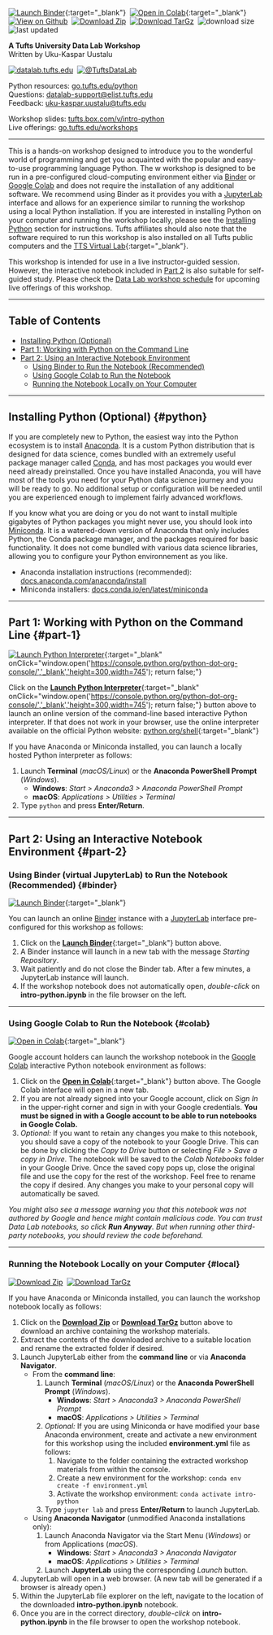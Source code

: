 [![Launch Binder](https://mybinder.org/badge_logo.svg)](https://mybinder.org/v2/gh/tuftsdatalab/intro-python/master?urlpath=lab/tree/intro-python.ipynb){:target="_blank"}&nbsp;
[![Open in Colab](https://colab.research.google.com/assets/colab-badge.svg)](https://colab.research.google.com/github/tuftsdatalab/intro-python/blob/master/intro-python.ipynb){:target="_blank"}&nbsp;
[![View on Github](https://tuftsdatalab.github.io/badges/github.svg)](https://github.com/tuftsdatalab/intro-python)&nbsp;
[![Download Zip](https://tuftsdatalab.github.io/badges/zip.svg)](https://github.com/tuftsdatalab/intro-python/zipball/master)&nbsp;
[![Download TarGz](https://tuftsdatalab.github.io/badges/tgz.svg)](https://github.com/tuftsdatalab/intro-python/tarball/master)&nbsp;
![download size](https://img.shields.io/github/repo-size/tuftsdatalab/intro-python?label=download%20size)&nbsp;
![last updated](https://img.shields.io/github/last-commit/tuftsdatalab/intro-python?label=last%20updated)

**A Tufts University Data Lab Workshop**\
Written by Uku-Kaspar Uustalu

[![datalab.tufts.edu](https://tuftsdatalab.github.io/badges/datalab.svg)](https://sites.tufts.edu/datalab)&nbsp;
[![@TuftsDataLab](https://tuftsdatalab.github.io/badges/twitter.svg)](https://twitter.com/intent/follow?screen_name=tuftsdatalab)

Python resources: [go.tufts.edu/python](https://sites.tufts.edu/datalab/python/)\
Questions: <datalab-support@elist.tufts.edu>\
Feedback: <uku-kaspar.uustalu@tufts.edu>

Workshop slides: [tufts.box.com/v/intro-python](https://tufts.box.com/v/intro-python)\
Live offerings: [go.tufts.edu/workshops](https://sites.tufts.edu/datalab/workshops/)

---
This is a hands-on workshop designed to introduce you to the wonderful world of programming and get you acquainted with the popular and easy-to-use programming language Python. The w workshop is designed to be run in a pre-configured cloud-computing environment either via [Binder](https://mybinder.org/) or [Google Colab](https://colab.research.google.com/) and does not require the installation of any additional software. We recommend using Binder as it provides you with a [JupyterLab](https://jupyterlab.readthedocs.io/en/stable/) interface and allows for an experience similar to running the workshop using a local Python installation. If you are interested in installing Python on your computer and running the workshop locally, please see the [Installing Python](#install) section for instructions. Tufts affiliates should also note that the software required to run this workshop is also installed on all Tufts public computers and the [TTS Virtual Lab](https://vdi.it.tufts.edu/){:target="_blank"}.

This workshop is intended for use in a live instructor-guided session. However, the interactive notebook included in [Part 2](#part-2) is also suitable for self-guided study. Please check the [Data Lab workshop schedule](https://sites.tufts.edu/datalab/workshops/) for upcoming live offerings of this workshop.

---
## Table of Contents

- [Installing Python (Optional)](#install)
- [Part 1: Working with Python on the Command Line](#part-1)
- [Part 2: Using an Interactive Notebook Environment](#part-2)
    - [Using Binder to Run the Notebook (Recommended)](#binder)
    - [Using Google Colab to Run the Notebook](#colab)
    - [Running the Notebook Locally on Your Computer](#local)

---
## Installing Python (Optional) {#python}
If you are completely new to Python, the easiest way into the Python ecosystem is to install [Anaconda](https://www.anaconda.com/). It is a custom Python distribution that is designed for data science, comes bundled with an extremely useful package manager called [Conda](https://docs.conda.io/en/latest/), and has most packages you would ever need already preinstalled. Once you have installed Anaconda, you will have most of the tools you need for your Python data science journey and you will be ready to go. No additional setup or configuration will be needed until you are experienced enough to implement fairly advanced workflows.

If you know what you are doing or you do not want to install multiple gigabytes of Python packages you might never use, you should look into [Miniconda](https://docs.conda.io/en/latest/miniconda.html). It is a watered-down version of Anaconda that only includes Python, the Conda package manager, and the packages required for basic functionality. It does not come bundled with various data science libraries, allowing you to configure your Python environnement as you like.

- Anaconda installation instructions (recommended): [docs.anaconda.com/anaconda/install](https://docs.anaconda.com/anaconda/install/)
- Miniconda installers: [docs.conda.io/en/latest/miniconda](https://docs.conda.io/en/latest/miniconda.html)

---
## Part 1: Working with Python on the Command Line {#part-1}

[![Launch Python Interpreter](https://tuftsdatalab.github.io/badges/python.svg)](https://console.python.org/python-dot-org-console/){:target="_blank" onClick="window.open('https://console.python.org/python-dot-org-console/','_blank','height=300,width=745'); return false;"}

Click on the [**Launch Python Interpreter**](https://console.python.org/python-dot-org-console/){:target="_blank" onClick="window.open('https://console.python.org/python-dot-org-console/','_blank','height=300,width=745'); return false;"} button above to launch an online version of the command-line based interactive Python interpreter. If that does not work in your browser, use the online interpreter available on the official Python website: [python.org/shell](https://www.python.org/shell/){:target="_blank"}

If you have Anaconda or Miniconda installed, you can launch a locally hosted Python interpreter as follows:

1. Launch **Terminal** (*macOS/Linux*) or the **Anaconda PowerShell Prompt** (*Windows*).
    - **Windows**: *Start > Anaconda3 > Anaconda PowerShell Prompt*
    - **macOS**: *Applications > Utilities > Terminal*
2. Type `python` and press **Enter/Return**.

---
## Part 2: Using an Interactive Notebook Environment {#part-2}

### Using Binder (virtual JupyterLab) to Run the Notebook (Recommended) {#binder}
[![Launch Binder](https://mybinder.org/badge_logo.svg)](https://mybinder.org/v2/gh/tuftsdatalab/intro-python/master?urlpath=lab/tree/intro-python.ipynb){:target="_blank"}&nbsp;

You can launch an online [Binder](https://mybinder.org/) instance with a [JupyterLab](https://jupyterlab.readthedocs.io/en/stable/) interface pre-configured for this workshop as follows:

1. Click on the [**Launch Binder**](https://mybinder.org/v2/gh/tuftsdatalab/intro-python/master?urlpath=lab/tree/intro-python.ipynb){:target="_blank"} button above.
2. A Binder instance will launch in a new tab with the message *Starting Repository*.
3. Wait patiently and do not close the Binder tab. After a few minutes, a JupyterLab instance will launch.
4. If the workshop notebook does not automatically open, *double-click* on **intro-python.ipynb** in the file browser on the left.

---
### Using Google Colab to Run the Notebook {#colab}
[![Open in Colab](https://colab.research.google.com/assets/colab-badge.svg)](https://colab.research.google.com/github/tuftsdatalab/intro-python/blob/master/intro-python.ipynb){:target="_blank"}&nbsp;

Google account holders can launch the workshop notebook in the [Google Colab](https://colab.research.google.com/) interactive Python notebook environment as follows:

1. Click on the [**Open in Colab**](https://colab.research.google.com/github/tuftsdatalab/intro-python/blob/master/intro-python.ipynb){:target="_blank"} button above. The Google Colab interface will open in a new tab.
2. If you are not already signed into your Google account, click on *Sign In* in the upper-right corner and sign in with your Google credentials. **You must be signed in with a Google account to be able to run notebooks in Google Colab.**
3. *Optional:* If you want to retain any changes you make to this notebook, you should save a copy of the notebook to your Google Drive. This can be done by clicking the *Copy to Drive* button or selecting *File > Save a copy in Drive*. The notebook will be saved to the *Colab Notebooks* folder in your Google Drive. Once the saved copy pops up, close the original file and use the copy for the rest of the workshop. Feel free to rename the copy if desired. Any changes you make to your personal copy will automatically be saved.

*You might also see a message warning you that this notebook was not authored by Google and hence might contain malicious code. You can trust Data Lab notebooks, so click __Run Anyway__. But when running other third-party notebooks, you should review the code beforehand.*

---
### Running the Notebook Locally on your Computer {#local}
[![Download Zip](https://tuftsdatalab.github.io/badges/zip.svg)](https://github.com/tuftsdatalab/intro-python/zipball/master)&nbsp;
[![Download TarGz](https://tuftsdatalab.github.io/badges/tgz.svg)](https://github.com/tuftsdatalab/intro-python/tarball/master)

If you have Anaconda or Miniconda installed, you can launch the workshop notebook locally as follows:

1. Click on the [**Download Zip**](https://github.com/tuftsdatalab/intro-python/zipball/master) or [**Download TarGz**](https://github.com/tuftsdatalab/intro-python/tarball/master) button above to download an archive containing the workshop materials.
2. Extract the contents of the downloaded archive to a suitable location and rename the extracted folder if desired.
3. Launch JupyterLab either from the **command line** or via **Anaconda Navigator**.
    - From the **command line**:
        1. Launch **Terminal** (*macOS/Linux*) or the **Anaconda PowerShell Prompt** (*Windows*).
            - **Windows**: *Start > Anaconda3 > Anaconda PowerShell Prompt*
            - **macOS**: *Applications > Utilities > Terminal*
        3. *Optional:* If you are using Miniconda or have modified your base Anaconda environment, create and activate a new environment for this workshop using the included **environment.yml** file as follows:
            1. Navigate to the folder containing the extracted workshop materials from within the console.
            2. Create a new environment for the workshop: `conda env create -f environment.yml`
            3. Activate the workshop environment: `conda activate intro-python`
        2. Type `jupyter lab` and press **Enter/Return** to launch JupyterLab.
    - Using **Anaconda Navigator** (unmodified Anaconda installations only):
        1. Launch Anaconda Navigator via the Start Menu (*Windows*) or from Applications (*macOS*).
            - **Windows**: *Start > Anaconda3 > Anaconda Navigator*
            - **macOS**: *Applications > Utilities > Terminal*
        2. Launch **JupyterLab** using the corresponding *Launch* button.
4. JupyterLab will open in a web browser. (A new tab will be generated if a browser is already open.)
5. Within the JupyterLab file explorer on the left, navigate to the location of the downloaded **intro-python.ipynb** notebook.
6. Once you are in the correct directory, *double-click* on **intro-python.ipynb** in the file browser to open the workshop notebook.
